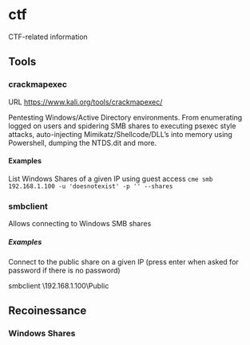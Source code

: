 # ctf
CTF-related information

## Tools
### crackmapexec
URL https://www.kali.org/tools/crackmapexec/

Pentesting Windows/Active Directory environments. From enumerating logged on users and spidering SMB shares to executing psexec style attacks, auto-injecting Mimikatz/Shellcode/DLL’s into memory using Powershell, dumping the NTDS.dit and more.

#### Examples 
List Windows Shares of a given IP using guest access
`cme smb 192.168.1.100 -u 'doesnotexist' -p '' --shares`

### smbclient
Allows connecting to Windows SMB shares

##### Examples
Connect to the public share on a given IP (press enter when asked for password if there is no password)

smbclient \\192.168.1.100\Public

## Recoinessance
### Windows Shares
